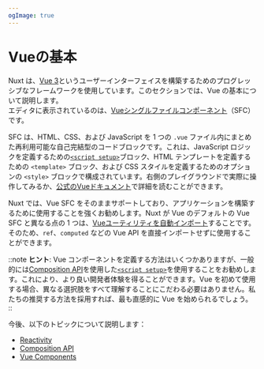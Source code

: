 ```yaml
---
ogImage: true
---
```


# Vueの基本

Nuxt は、[Vue 3](https://vuejs.org/)というユーザーインターフェイスを構築するためのプログレッシブなフレームワークを使用しています。このセクションでは、Vue の基本について説明します。\
エディタに表示されているのは、[Vueシングルファイルコンポーネント](https://vuejs.org/guide/scaling-up/sfc.html)（SFC）です。

SFC は、HTML、CSS、および JavaScript を 1 つの `.vue` ファイル内にまとめた再利用可能な自己完結型のコードブロックです。これは、JavaScript ロジックを定義するための[`<script setup>`](https://vuejs.org/api/sfc-script-setup.html)ブロック、HTML テンプレートを定義するための `<template>` ブロック、および CSS スタイルを定義するためのオプションの `<style>` ブロックで構成されています。右側のプレイグラウンドで実際に操作してみるか、[公式のVueドキュメント](https://v3.vuejs.org/guide/single-file-component.html)で詳細を読むことができます。

Nuxt では、Vue SFC をそのままサポートしており、アプリケーションを構築するために使用することを強くお勧めします。Nuxt が Vue のデフォルトの Vue SFC と異なる点の 1 つは、[Vueユーティリティを自動インポート](https://nuxt.com/docs/guide/concepts/auto-imports)することです。そのため、`ref`、`computed` などの Vue API を直接インポートせずに使用することができます。

::note
**ヒント**: Vue コンポーネントを定義する方法はいくつかありますが、一般的には[Composition API](https://vuejs.org/guide/introduction.html#composition-api)を使用した[`<script setup>`](https://vuejs.org/api/sfc-script-setup.html)を使用することをお勧めします。これにより、より良い開発者体験を得ることができます。Vue を初めて使用する場合、異なる選択肢をすべて理解することにこだわる必要はありません。私たちの推奨する方法を採用すれば、最も直感的に Vue を始められるでしょう。
::

今後、以下のトピックについて説明します：

- [Reactivity](/vue/reactivity)
- [Composition API](/vue/composition-api)
- [Vue Components](/vue/components)

